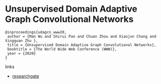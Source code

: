 # Unsupervised Domain Adaptive Graph Convolutional Networks

```
@inproceedings{udagcn_www20,
 author = {Man Wu and Shirui Pan and Chuan Zhou and Xiaojun Chang and Xingquan Zhu },
 title = {Unsupervised Domain Adaptive Graph Convolutional Networks},
 booktitle = {The World Wide Web Conference (WWW)},
 year = {2020}
} 
```

links
- [researchgate](https://www.researchgate.net/publication/338844424_Unsupervised_Domain_Adaptive_Graph_Convolutional_Networks)
